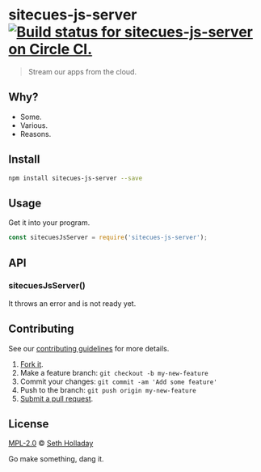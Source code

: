 # sitecues-js-server [![Build status for sitecues-js-server on Circle CI.](https://img.shields.io/circleci/project/sitecues/sitecues-js-server/master.svg "Circle Build Status")](https://circleci.com/gh/sitecues/sitecues-js-server "Sitecues Js Server Builds")

> Stream our apps from the cloud.

## Why?

 - Some.
 - Various.
 - Reasons.

## Install

```sh
npm install sitecues-js-server --save
```

## Usage

Get it into your program.

```js
const sitecuesJsServer = require('sitecues-js-server');
```

## API

### sitecuesJsServer()

It throws an error and is not ready yet.

## Contributing

See our [contributing guidelines](https://github.com/sitecues/sitecues-js-server/blob/master/CONTRIBUTING.md "The guidelines for participating in this project.") for more details.

1. [Fork it](https://github.com/sitecues/sitecues-js-server/fork).
2. Make a feature branch: `git checkout -b my-new-feature`
3. Commit your changes: `git commit -am 'Add some feature'`
4. Push to the branch: `git push origin my-new-feature`
5. [Submit a pull request](https://github.com/sitecues/sitecues-js-server/compare "Submit code to this project for review.").

## License

[MPL-2.0](https://github.com/sitecues/sitecues-js-server/blob/master/LICENSE "The license for sitecues-js-server.") © [Seth Holladay](http://seth-holladay.com "Author of sitecues-js-server.")

Go make something, dang it.
